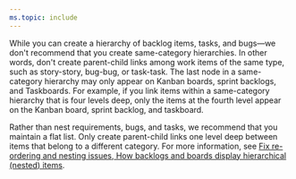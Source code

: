 ```yaml
---
ms.topic: include
---
```


While you can create a hierarchy of backlog items, tasks, and bugs&mdash;we don't recommend that you create same-category hierarchies. In other words, don't create parent-child links among work items of the same type, such as story-story, bug-bug, or task-task. The last node in a same-category hierarchy may only appear on Kanban boards, sprint backlogs, and Taskboards. For example, if you link items within a same-category hierarchy that is four levels deep, only the items at the fourth level appear on the Kanban board, sprint backlog, and taskboard.  

Rather than nest requirements, bugs, and tasks, we recommend that you maintain a flat list. Only create parent-child links one level deep between items that belong to a different category. For more information, see [Fix re-ordering and nesting issues, How backlogs and boards display hierarchical (nested) items](../backlogs/resolve-backlog-reorder-issues.md#display-nested-items-on-backlogs-and-boards).
